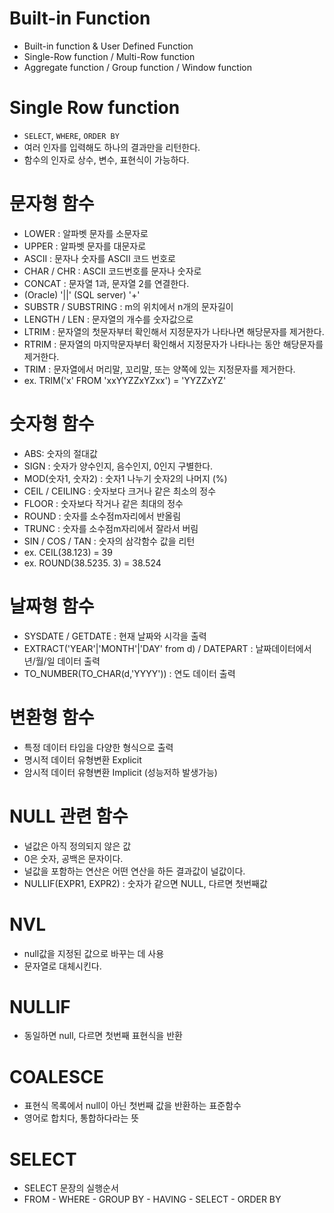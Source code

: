 # Built-in Function
- Built-in function & User Defined Function
- Single-Row function / Multi-Row function
- Aggregate function / Group function / Window function

# Single Row function
- `SELECT`, `WHERE`, `ORDER BY`
- 여러 인자를 입력해도 하나의 결과만을 리턴한다.
- 함수의 인자로 상수, 변수, 표현식이 가능하다.

# 문자형 함수
- LOWER : 알파벳 문자를 소문자로
- UPPER : 알파벳 문자를 대문자로
- ASCII : 문자나 숫자를 ASCII 코드 번호로
- CHAR / CHR : ASCII 코드번호를 문자나 숫자로
- CONCAT : 문자열 1과, 문자열 2를 연결한다. 
- (Oracle) '||' (SQL server) '+'
- SUBSTR / SUBSTRING : m의 위치에서 n개의 문자길이
- LENGTH / LEN : 문자열의 개수를 숫자값으로
- LTRIM : 문자열의 첫문자부터 확인해서 지정문자가 나타나면 해당문자를 제거한다.
- RTRIM : 문자열의 마지막문자부터 확인해서 지정문자가 나타나는 동안 해당문자를 제거한다.
- TRIM : 문자열에서 머리말, 꼬리말, 또는 양쪽에 있는 지정문자를 제거한다.
- ex. TRIM('x' FROM 'xxYYZZxYZxx') = 'YYZZxYZ'
  
# 숫자형 함수
- ABS: 숫자의 절대값
- SIGN : 숫자가 양수인지, 음수인지, 0인지 구별한다.
- MOD(숫자1, 숫자2) : 숫자1 나누기 숫자2의 나머지 (%)
- CEIL / CEILING : 숫자보다 크거나 같은 최소의 정수
- FLOOR : 숫자보다 작거나 같은 최대의 정수
- ROUND : 숫자를 소수점m자리에서 반올림
- TRUNC : 숫자를 소수점m자리에서 잘라서 버림
- SIN / COS / TAN : 숫자의 삼각함수 값을 리턴
- ex. CEIL(38.123) = 39
- ex. ROUND(38.5235. 3) = 38.524

# 날짜형 함수
- SYSDATE / GETDATE : 현재 날짜와 시각을 출력
- EXTRACT('YEAR'|'MONTH'|'DAY' from d) / DATEPART : 날짜데이터에서 년/월/일 데이터 출력
- TO_NUMBER(TO_CHAR(d,'YYYY')) : 연도 데이터 출력

# 변환형 함수
- 특정 데이터 타입을 다양한 형식으로 출력
- 명시적 데이터 유형변환 Explicit 
- 암시적 데이터 유형변환 Implicit (성능저하 발생가능)

# NULL 관련 함수
- 널값은 아직 정의되지 않은 값
- 0은 숫자, 공백은 문자이다.
- 널값을 포함하는 연산은 어떤 연산을 하든 결과값이 널값이다.
- NULLIF(EXPR1, EXPR2) : 숫자가 같으면 NULL, 다르면 첫번째값

# NVL
- null값을 지정된 값으로 바꾸는 데 사용
- 문자열로 대체시킨다.

# NULLIF
- 동일하면 null, 다르면 첫번째 표현식을 반환

# COALESCE
- 표현식 목록에서 null이 아닌 첫번째 값을 반환하는 표준함수
- 영어로 합치다, 통합하다라는 뜻

# SELECT
- SELECT 문장의 실행순서
- FROM - WHERE - GROUP BY - HAVING - SELECT - ORDER BY


